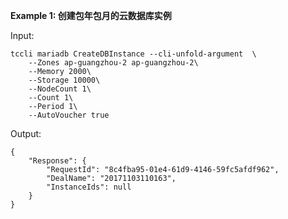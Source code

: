 **Example 1: 创建包年包月的云数据库实例**



Input: 

```
tccli mariadb CreateDBInstance --cli-unfold-argument  \
    --Zones ap-guangzhou-2 ap-guangzhou-2\
    --Memory 2000\
    --Storage 10000\
    --NodeCount 1\
    --Count 1\
    --Period 1\
    --AutoVoucher true
```

Output: 
```
{
    "Response": {
        "RequestId": "8c4fba95-01e4-61d9-4146-59fc5afdf962",
        "DealName": "20171103110163",
        "InstanceIds": null
    }
}
```

